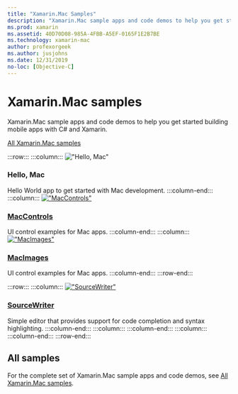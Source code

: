 ```yaml
---
title: "Xamarin.Mac Samples"
description: "Xamarin.Mac sample apps and code demos to help you get started building mobile apps with C# and Xamarin."
ms.prod: xamarin
ms.assetid: 40D70D08-985A-4FBB-A5EF-0165F1E2B7BE
ms.technology: xamarin-mac
author: profexorgeek
ms.author: jusjohns
ms.date: 12/31/2019
no-loc: [Objective-C]
---
```


# Xamarin.Mac samples

Xamarin.Mac sample apps and code demos to help you get started building mobile apps with C# and Xamarin.

[All Xamarin.Mac samples](/samples/browse/?products=xamarin&term=Xamarin.Mac)

:::row:::
    :::column:::
!["Hello, Mac"](images/hellomac.png)

### Hello, Mac

Hello World app to get started with Mac development.
    :::column-end:::
    :::column:::
[!["MacControls"](images/controls.png)](/samples/xamarin/mac-samples/maccontrols/)

### [MacControls](/samples/xamarin/mac-samples/maccontrols/)

UI control examples for Mac apps.
    :::column-end:::
    :::column:::
[!["MacImages"](images/images.png)](/samples/xamarin/mac-samples/macimages/)

### [MacImages](/samples/xamarin/mac-samples/macimages/)

UI control examples for Mac apps.
    :::column-end:::
:::row-end:::

:::row:::
    :::column:::
[!["SourceWriter"](images/sourcewriter.png)](/samples/xamarin/mac-samples/sourcewriter/)

### [SourceWriter](/samples/xamarin/mac-samples/sourcewriter/)

Simple editor that provides support for code completion and syntax highlighting.
    :::column-end:::
    :::column:::
    :::column-end:::
    :::column:::
    :::column-end:::
:::row-end:::

## All samples

For the complete set of Xamarin.Mac sample apps and code demos, see [All Xamarin.Mac samples](/samples/browse/?products=xamarin&term=Xamarin.Mac).
